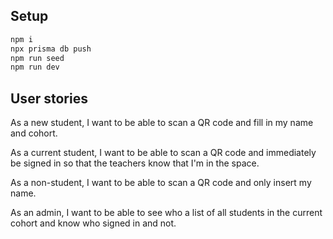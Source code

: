 ## Setup
```sh
npm i
npx prisma db push
npm run seed
npm run dev
```

## User stories

As a new student, I want to be able to scan a QR code and fill in my name and cohort.

As a current student, I want to be able to scan a QR code and immediately be signed in so that the teachers know that I'm in the space.

As a non-student, I want to be able to scan a QR code and only insert my name.

As an admin, I want to be able to see who a list of all students in the current cohort and know who signed in and not.

